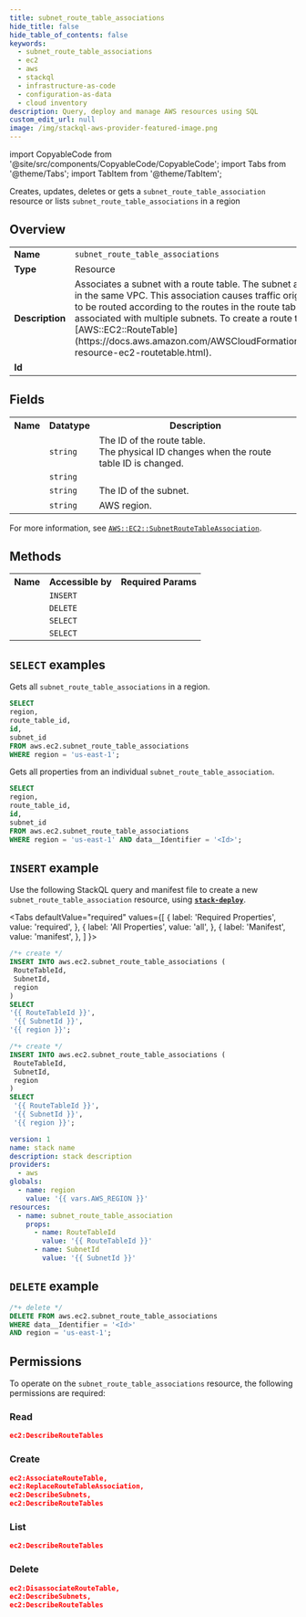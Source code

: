 ```yaml
---
title: subnet_route_table_associations
hide_title: false
hide_table_of_contents: false
keywords:
  - subnet_route_table_associations
  - ec2
  - aws
  - stackql
  - infrastructure-as-code
  - configuration-as-data
  - cloud inventory
description: Query, deploy and manage AWS resources using SQL
custom_edit_url: null
image: /img/stackql-aws-provider-featured-image.png
---
```


import CopyableCode from '@site/src/components/CopyableCode/CopyableCode';
import Tabs from '@theme/Tabs';
import TabItem from '@theme/TabItem';

Creates, updates, deletes or gets a <code>subnet_route_table_association</code> resource or lists <code>subnet_route_table_associations</code> in a region

## Overview
<table>
<tbody>
<tr><td><b>Name</b></td><td><code>subnet_route_table_associations</code></td></tr>
<tr><td><b>Type</b></td><td>Resource</td></tr>
<tr><td><b>Description</b></td><td>Associates a subnet with a route table. The subnet and route table must be in the same VPC. This association causes traffic originating from the subnet to be routed according to the routes in the route table. A route table can be associated with multiple subnets. To create a route table, see &#91;AWS::EC2::RouteTable&#93;(https://docs.aws.amazon.com/AWSCloudFormation/latest/UserGuide/aws-resource-ec2-routetable.html).</td></tr>
<tr><td><b>Id</b></td><td><CopyableCode code="aws.ec2.subnet_route_table_associations" /></td></tr>
</tbody>
</table>

## Fields
<table>
<tbody>
<tr><th>Name</th><th>Datatype</th><th>Description</th></tr><tr><td><CopyableCode code="route_table_id" /></td><td><code>string</code></td><td>The ID of the route table.<br />The physical ID changes when the route table ID is changed.</td></tr>
<tr><td><CopyableCode code="id" /></td><td><code>string</code></td><td></td></tr>
<tr><td><CopyableCode code="subnet_id" /></td><td><code>string</code></td><td>The ID of the subnet.</td></tr>
<tr><td><CopyableCode code="region" /></td><td><code>string</code></td><td>AWS region.</td></tr>
</tbody>
</table>

For more information, see <a href="https://docs.aws.amazon.com/AWSCloudFormation/latest/UserGuide/aws-resource-ec2-subnetroutetableassociation.html"><code>AWS::EC2::SubnetRouteTableAssociation</code></a>.

## Methods

<table>
<tbody>
  <tr>
    <th>Name</th>
    <th>Accessible by</th>
    <th>Required Params</th>
  </tr>
  <tr>
    <td><CopyableCode code="create_resource" /></td>
    <td><code>INSERT</code></td>
    <td><CopyableCode code="RouteTableId, SubnetId, region" /></td>
  </tr>
  <tr>
    <td><CopyableCode code="delete_resource" /></td>
    <td><code>DELETE</code></td>
    <td><CopyableCode code="data__Identifier, region" /></td>
  </tr>
  <tr>
    <td><CopyableCode code="list_resources" /></td>
    <td><code>SELECT</code></td>
    <td><CopyableCode code="region" /></td>
  </tr>
  <tr>
    <td><CopyableCode code="get_resource" /></td>
    <td><code>SELECT</code></td>
    <td><CopyableCode code="data__Identifier, region" /></td>
  </tr>
</tbody>
</table>

## `SELECT` examples
Gets all <code>subnet_route_table_associations</code> in a region.
```sql
SELECT
region,
route_table_id,
id,
subnet_id
FROM aws.ec2.subnet_route_table_associations
WHERE region = 'us-east-1';
```
Gets all properties from an individual <code>subnet_route_table_association</code>.
```sql
SELECT
region,
route_table_id,
id,
subnet_id
FROM aws.ec2.subnet_route_table_associations
WHERE region = 'us-east-1' AND data__Identifier = '<Id>';
```

## `INSERT` example

Use the following StackQL query and manifest file to create a new <code>subnet_route_table_association</code> resource, using [__`stack-deploy`__](https://pypi.org/project/stack-deploy/).

<Tabs
    defaultValue="required"
    values={[
      { label: 'Required Properties', value: 'required', },
      { label: 'All Properties', value: 'all', },
      { label: 'Manifest', value: 'manifest', },
    ]
}>
<TabItem value="required">

```sql
/*+ create */
INSERT INTO aws.ec2.subnet_route_table_associations (
 RouteTableId,
 SubnetId,
 region
)
SELECT 
'{{ RouteTableId }}',
 '{{ SubnetId }}',
'{{ region }}';
```
</TabItem>
<TabItem value="all">

```sql
/*+ create */
INSERT INTO aws.ec2.subnet_route_table_associations (
 RouteTableId,
 SubnetId,
 region
)
SELECT 
 '{{ RouteTableId }}',
 '{{ SubnetId }}',
 '{{ region }}';
```
</TabItem>
<TabItem value="manifest">

```yaml
version: 1
name: stack name
description: stack description
providers:
  - aws
globals:
  - name: region
    value: '{{ vars.AWS_REGION }}'
resources:
  - name: subnet_route_table_association
    props:
      - name: RouteTableId
        value: '{{ RouteTableId }}'
      - name: SubnetId
        value: '{{ SubnetId }}'

```
</TabItem>
</Tabs>

## `DELETE` example

```sql
/*+ delete */
DELETE FROM aws.ec2.subnet_route_table_associations
WHERE data__Identifier = '<Id>'
AND region = 'us-east-1';
```

## Permissions

To operate on the <code>subnet_route_table_associations</code> resource, the following permissions are required:

### Read
```json
ec2:DescribeRouteTables
```

### Create
```json
ec2:AssociateRouteTable,
ec2:ReplaceRouteTableAssociation,
ec2:DescribeSubnets,
ec2:DescribeRouteTables
```

### List
```json
ec2:DescribeRouteTables
```

### Delete
```json
ec2:DisassociateRouteTable,
ec2:DescribeSubnets,
ec2:DescribeRouteTables
```
